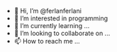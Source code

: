 - 👋 Hi, I’m @ferlanferlani
- 👀 I’m interested in programming
- 🌱 I’m currently learning ...
- 💞️ I’m looking to collaborate on ...
- 📫 How to reach me ...

<!---
uniquecoded/uniquecoded is a ✨ special ✨ repository because its `README.md` (this file) appears on your GitHub profile.
You can click the Preview link to take a look at your changes.
--->

